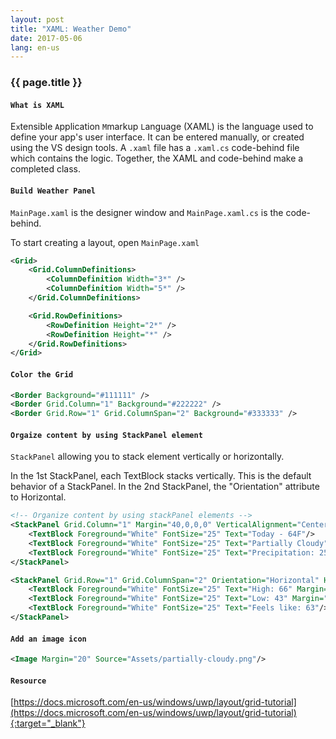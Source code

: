 ```yaml
---
layout: post
title: "XAML: Weather Demo"
date: 2017-05-06
lang: en-us
---
```


### {{ page.title }}

#### `What is XAML`
E`x`tensible `A`pplication `M`markup `L`anguage (XAML) is the language used to define your app's user interface. It can be entered manually, or created using the VS design tools. A `.xaml` file has a `.xaml.cs` code-behind file which contains the logic. Together, the XAML and code-behind make a completed class.

#### `Build Weather Panel`

`MainPage.xaml` is the designer window and `MainPage.xaml.cs` is the code-behind.

To start creating a layout, open `MainPage.xaml`
```xml
<Grid>
    <Grid.ColumnDefinitions>
        <ColumnDefinition Width="3*" />
        <ColumnDefinition Width="5*" />
    </Grid.ColumnDefinitions>

    <Grid.RowDefinitions>
        <RowDefinition Height="2*" />
        <RowDefinition Height="*" />
    </Grid.RowDefinitions>
</Grid>
```

#### `Color the Grid`

```xml
<Border Background="#111111" />
<Border Grid.Column="1" Background="#222222" />
<Border Grid.Row="1" Grid.ColumnSpan="2" Background="#333333" />
```

#### `Orgaize content by using StackPanel element`

`StackPanel` allowing you to stack element vertically or horizontally.

In the 1st StackPanel, each TextBlock stacks vertically. This is the default behavior of a StackPanel. In the 2nd StackPanel, the "Orientation" attribute to Horizontal.

```xml
<!-- Organize content by using stackPanel elements -->
<StackPanel Grid.Column="1" Margin="40,0,0,0" VerticalAlignment="Center">
    <TextBlock Foreground="White" FontSize="25" Text="Today - 64F"/>
    <TextBlock Foreground="White" FontSize="25" Text="Partially Cloudy"/>
    <TextBlock Foreground="White" FontSize="25" Text="Precipitation: 25%"/>
</StackPanel>

<StackPanel Grid.Row="1" Grid.ColumnSpan="2" Orientation="Horizontal" HorizontalAlignment="Center" VerticalAlignment="Center">
    <TextBlock Foreground="White" FontSize="25" Text="High: 66" Margin="0,0,20,0"/>
    <TextBlock Foreground="White" FontSize="25" Text="Low: 43" Margin="0,0,20,0"/>
    <TextBlock Foreground="White" FontSize="25" Text="Feels like: 63"/>
</StackPanel>
```

#### `Add an image icon`

```xml
<Image Margin="20" Source="Assets/partially-cloudy.png"/>
```

#### `Resource`
[https://docs.microsoft.com/en-us/windows/uwp/layout/grid-tutorial](https://docs.microsoft.com/en-us/windows/uwp/layout/grid-tutorial){:target="_blank"}